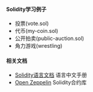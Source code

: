 #### Solidity学习例子
* 投票(vote.sol)
* 代币(my-coin.sol)
* 公开拍卖(public-auction.sol)
* 角力游戏(wrestling)

#### 相关文档
- [Solidity语言文档](http://www.tryblockchain.org/) 语言中文手册
- [Open Zeppelin](https://github.com/OpenZeppelin/openzeppelin-solidity) Solidity合约库